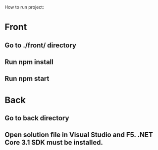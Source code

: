 How to run project:

# Front
## Go to ./front/ directory
## Run npm install
## Run npm start

# Back
## Go to back directory
## Open solution file in Visual Studio and F5. .NET Core 3.1 SDK must be installed.